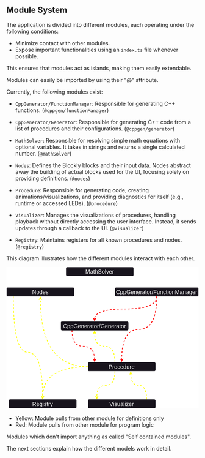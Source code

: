 ## Module System

The application is divided into different modules, each operating under the following conditions:
- Minimize contact with other modules.
- Expose important functionalities using an `index.ts` file whenever possible.

This ensures that modules act as islands, making them easily extendable.

Modules can easily be imported by using their "@" attribute.

Currently, the following modules exist:

- `CppGenerator/FunctionManager`: Responsible for generating C++ functions. (`@cppgen/functionManager`)
- `CppGenerator/Generator`: Responsible for generating C++ code from a list of procedures and their configurations. (`@cppgen/generator`)
- `MathSolver`: Responsible for resolving simple math equations with optional variables. It takes in strings and returns a single calculated number. (`@mathSolver`)

- `Nodes`: Defines the Blockly blocks and their input data. Nodes abstract away the building of actual blocks used for the UI, focusing solely on providing definitions. (`@nodes`)

- `Procedure`: Responsible for generating code, creating animations/visualizations, and providing diagnostics for itself (e.g., runtime or accessed LEDs). (`@procedure`)

- `Visualizer`: Manages the visualizations of procedures, handling playback without directly accessing the user interface. Instead, it sends updates through a callback to the UI. (`@visualizer`)

- `Registry`: Maintains registers for all known procedures and nodes. (`@registry`)

This diagram illustrates how the different modules interact with each other.

![Module Structure](ModuleStructure.drawio.png)

- Yellow: Module pulls from other module for definitions only
- Red: Module pulls from other module for program logic

Modules which don't import anything as called "Self contained modules".

The next sections explain how the different models work in detail.